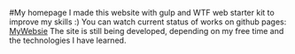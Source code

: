 #My homepage
I made this website with gulp and WTF web starter kit to improve my skills :)
You can watch current status of works on github pages:
[MyWebsie](https://dekstryn.github.io/homepage_gulp/)
The site is still being developed, depending on my free time and the technologies I have learned.
